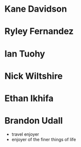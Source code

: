 # Kane Davidson 

# Ryley Fernandez

# Ian Tuohy

# Nick Wiltshire


# Ethan Ikhifa

# Brandon Udall
- travel enjoyer
- enjoyer of the finer things of life

